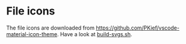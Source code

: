 # File icons

The file icons are downloaded from https://github.com/PKief/vscode-material-icon-theme.
Have a look at [build-svgs.sh](../build_scripts/build-svgs.sh).
